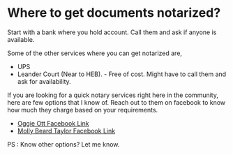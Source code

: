 # Where to get documents notarized?
Start with a bank where you hold account. Call them and ask if anyone is available.

Some of the other services where you can get notarized are,
 * UPS
 * Leander Court (Near to HEB). - Free of cost. Might have to call them and ask for availability.


If you are looking for a quick notary services right here in the community, here are few options that I know of.
Reach out to them on facebook to know how much they charge based on your requirements.

 * [Oggie Ott Facebook Link](https://www.facebook.com/groups/2558315710915805/user/608456688/)
 * [Molly Beard Taylor Facebook Link](https://www.facebook.com/groups/2558315710915805/user/1253965493)


PS : Know other options? Let me know.


